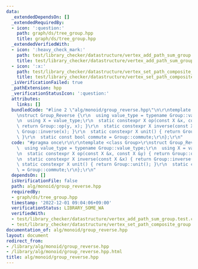 ```yaml
---
data:
  _extendedDependsOn: []
  _extendedRequiredBy:
  - icon: ':question:'
    path: graph/ds/tree_group.hpp
    title: graph/ds/tree_group.hpp
  _extendedVerifiedWith:
  - icon: ':heavy_check_mark:'
    path: test/library_checker/datastructure/vertex_add_path_sum_group.test.cpp
    title: test/library_checker/datastructure/vertex_add_path_sum_group.test.cpp
  - icon: ':x:'
    path: test/library_checker/datastructure/vertex_set_path_composite_group.test.cpp
    title: test/library_checker/datastructure/vertex_set_path_composite_group.test.cpp
  _isVerificationFailed: true
  _pathExtension: hpp
  _verificationStatusIcon: ':question:'
  attributes:
    links: []
  bundledCode: "#line 2 \"alg/monoid/group_reverse.hpp\"\n\r\ntemplate <class Group>\r\
    \nstruct Group_Reverse {\r\n  using value_type = typename Group::value_type;\r\
    \n  using X = value_type;\r\n  static constexpr X op(const X &x, const X &y) {\
    \ return Group::op(y, x); }\r\n  static constexpr X inverse(const X &x) { return\
    \ Group::inverse(x); }\r\n  static constexpr X unit() { return Group::unit();\
    \ }\r\n  static const bool commute = Group::commute;\r\n};\r\n"
  code: "#pragma once\r\n\r\ntemplate <class Group>\r\nstruct Group_Reverse {\r\n\
    \  using value_type = typename Group::value_type;\r\n  using X = value_type;\r\
    \n  static constexpr X op(const X &x, const X &y) { return Group::op(y, x); }\r\
    \n  static constexpr X inverse(const X &x) { return Group::inverse(x); }\r\n \
    \ static constexpr X unit() { return Group::unit(); }\r\n  static const bool commute\
    \ = Group::commute;\r\n};\r\n"
  dependsOn: []
  isVerificationFile: false
  path: alg/monoid/group_reverse.hpp
  requiredBy:
  - graph/ds/tree_group.hpp
  timestamp: '2022-12-01 09:04:06+09:00'
  verificationStatus: LIBRARY_SOME_WA
  verifiedWith:
  - test/library_checker/datastructure/vertex_add_path_sum_group.test.cpp
  - test/library_checker/datastructure/vertex_set_path_composite_group.test.cpp
documentation_of: alg/monoid/group_reverse.hpp
layout: document
redirect_from:
- /library/alg/monoid/group_reverse.hpp
- /library/alg/monoid/group_reverse.hpp.html
title: alg/monoid/group_reverse.hpp
---
```

